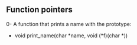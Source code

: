## Function pointers ##

0- A function that prints a name with the prototype:
* void print_name(char *name, void (*f)(char *))
